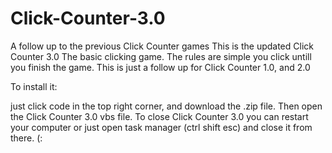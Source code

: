# Click-Counter-3.0
A follow up to the previous Click Counter games
This is the updated Click Counter 3.0 The basic clicking game. The rules are simple you click untill you finish the game. This is just a follow up for Click Counter 1.0, and 2.0

To install it:

just click code in the top right corner, and download the .zip file. Then open the Click Counter 3.0 vbs file. To close Click Counter 3.0 you can restart your computer or just open task manager (ctrl shift esc) and close it from there.
(:
